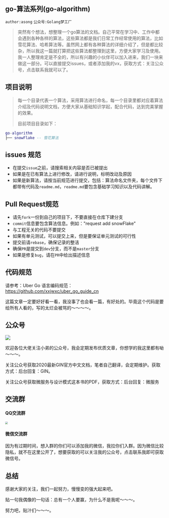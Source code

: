 ## go-算法系列(go-algorithm)

`author:asong` `公众号:Golang梦工厂`

> 突然有个想法，想整理一个go算法的文档。自己平常在学习中、工作中都会遇到各种各样的算法，这些算法都是我们日常工作经常使用的算法，比如雪花算法、哈希算法等。虽然网上都有各种算法的详细介绍了，但是都比较杂，所以我这一篇就打算把这些算法都整理到这里，方便大家学习及使用。我一人整理肯定是不全的，所以有兴趣的小伙伴可以加入进来，我们一块来做这一部分。可以直接提交issues，或者添加我的vx，获取方式：关注公众号，点击联系我就可以了。



## 项目说明

> 每一个目录代表一个算法，采用算法进行命名，每一个目录里都对应着算法介绍及代码说明文档，方便大家从基础知识学起，配合代码，达到完美掌握的效果。
>
> 目前项目目录如下：

```lua
go-algorithm
├── snowFlake -- 雪花算法
```



## issues 规范

- 在提交`issue`之前，请搜索相关内容是否已被提出
- 如果是在已有算法上进行修改，请进行说明，标明改动及原因
- 如果是新算法，请按当前规范进行提交，包括：算法命名文件夹，每个文件下都带有代码及`readme.md`，`readme.md`要包含基础学习知识以及代码讲解。

## Pull Request规范

- 请先`fork`一份到自己的项目下，不要直接在仓库下建分支
- `commit`信息要包含算法信息。例如："request add snowFlake"
- 与工程无关的代码不要提交
- 如果有单元测试，可以提交上来，但是要保证单元测试的可行性
- 提交前请`rebase`，确保记录的整洁
- 确保`PR`是提交到`dev`分支，而不是`master`分支
- 如果是修复`bug`，请在`PR`中给出描述信息



## 代码规范

请参考：Uber Go 语言编码规范：https://github.com/xxjwxc/uber_go_guide_cn

这篇文章一定要好好看一看，我没事了也会看一篇，有好处的。毕竟这个代码是要给所有人看的，写的太烂会被骂的～～～～。



## 公众号

![](https://song-oss.oss-cn-beijing.aliyuncs.com/wx/qrcode_for_gh_169729c17b9c_344.jpg)



欢迎各位大佬关注小弟的公众号，我会定期发布优质文章，你想学的我这里都有呦～～～。

关注公众号获取2020最新GIN官方中文文档，笔者自己翻译，会定期维护。获取方式：后台回复：GIN。

关注公众号获取微服务与设计模式这本书的PDF，获取方式：后台回复：微服务



## 交流群

#### QQ交流群

<img src="https://song-oss.oss-cn-beijing.aliyuncs.com/wx/WechatIMG1094.jpeg" style="zoom:50%;" />



#### 微信交流群

因为有过期时间，想入群的你们可以添加我的微信，我拉你们入群。因为微信比较隐私，就不在这里公开了，想要获取的可以关注我的公众号，点击联系我即可获取微信号。



## 总结

感谢大家的关注，我们一起努力，慢慢变的强大起来吧。

贴一句我偶像的一句话：总有一个人要赢，为什么不是我呢～～～。

努力吧，贴汁们～～～。

